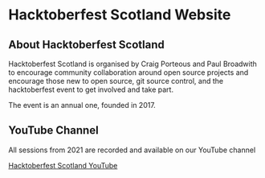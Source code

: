 # Hacktoberfest Scotland Website

## About Hacktoberfest Scotland

Hacktoberfest Scotland is organised by Craig Porteous and Paul Broadwith to encourage community collaboration around open source projects and encourage those new to open source, git source control, and the hacktoberfest event to get involved and take part.

The event is an annual one, founded in 2017.

## YouTube Channel

All sessions from 2021 are recorded and available on our YouTube channel

[Hacktoberfest Scotland YouTube](https://www.youtube.com/channel/UCQrTnGGwXZdUVyR3Q9IFxPw)